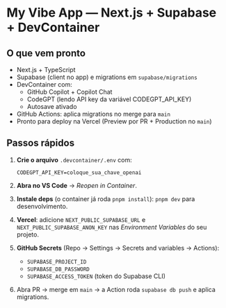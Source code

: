 # My Vibe App — Next.js + Supabase + DevContainer

## O que vem pronto
- Next.js + TypeScript
- Supabase (client no app) e migrations em `supabase/migrations`
- DevContainer com:
  - GitHub Copilot + Copilot Chat
  - CodeGPT (lendo API key da variável CODEGPT_API_KEY)
  - Autosave ativado
- GitHub Actions: aplica migrations no merge para `main`
- Pronto para deploy na Vercel (Preview por PR + Production no `main`)

## Passos rápidos
1. **Crie o arquivo** `.devcontainer/.env` com:
   ```env
   CODEGPT_API_KEY=coloque_sua_chave_openai
   ```

2. **Abra no VS Code** → *Reopen in Container*.
3. **Instale deps** (o container já roda `pnpm install`): `pnpm dev` para desenvolvimento.
4. **Vercel**: adicione `NEXT_PUBLIC_SUPABASE_URL` e `NEXT_PUBLIC_SUPABASE_ANON_KEY` nas *Environment Variables* do seu projeto.
5. **GitHub Secrets** (Repo → Settings → Secrets and variables → Actions):
   - `SUPABASE_PROJECT_ID`
   - `SUPABASE_DB_PASSWORD`
   - `SUPABASE_ACCESS_TOKEN` (token do Supabase CLI)
6. Abra PR → merge em `main` → a Action roda `supabase db push` e aplica migrations.
